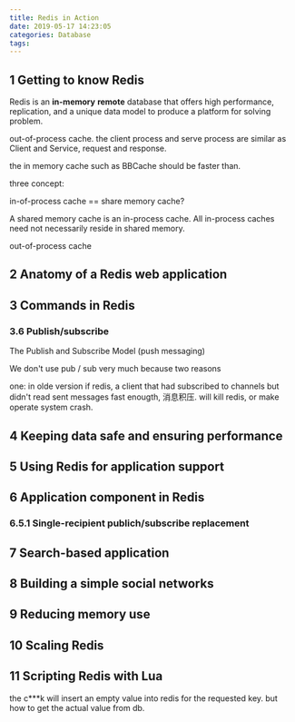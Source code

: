 ```yaml
---
title: Redis in Action
date: 2019-05-17 14:23:05
categories: Database
tags:
---
```


## 1 Getting to know Redis

Redis is an **in-memory** **remote** database that offers high performance, replication, and a unique data model to produce a platform for solving problem.


out-of-process cache. the client process and serve process are similar as Client and Service, request and response.

the in memory cache such as BBCache should be faster than. 


three concept:

in-of-process cache == share memory cache?

A shared memory cache is an in-process cache. All in-process caches need not necessarily reside in shared memory.

out-of-process cache




## 2 Anatomy of a Redis web application

## 3 Commands in Redis

### 3.6 Publish/subscribe

The Publish and Subscribe Model (push messaging)

We don't use pub / sub very much because two reasons

one: in olde version if redis, a client that had subscribed to channels but didn't read sent messages fast enougth, 消息积压. will kill redis, or make operate system crash.




## 4 Keeping data safe and ensuring performance

## 5 Using Redis for application support

## 6 Application component in Redis

### 6.5.1 Single-recipient publich/subscribe replacement

## 7 Search-based application

## 8 Building a simple social networks

## 9 Reducing memory use

## 10 Scaling Redis

## 11 Scripting Redis with Lua

the c***k will insert an empty value into redis for the requested key. but how to get the actual value from db.
